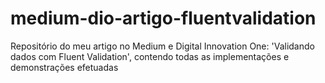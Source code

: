 # medium-dio-artigo-fluentvalidation
Repositório do meu artigo no Medium e Digital Innovation One: 'Validando dados com Fluent Validation', contendo todas as implementações e demonstrações efetuadas

